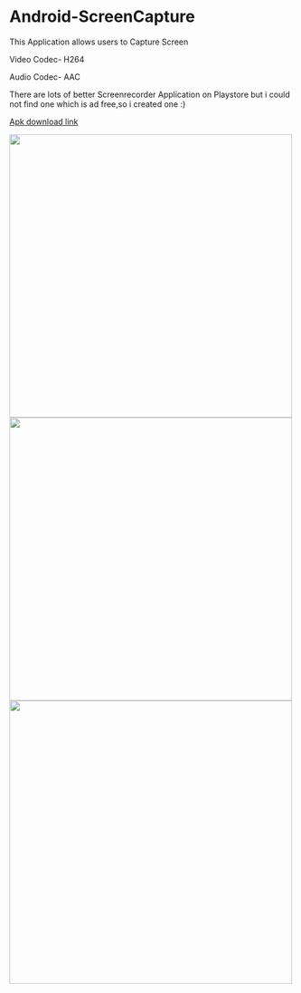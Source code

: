 # Android-ScreenCapture
This Application allows users to Capture Screen 

Video Codec- H264

Audio Codec- AAC

There are lots of better Screenrecorder Application on Playstore but i could not find one which is ad free,so i created one :)

[Apk download link](https://drive.google.com/file/d/1Hu_34yIXpOIu7NHpdy53FURMeT6vyZuu/view?usp=sharing)


<Img src="https://user-images.githubusercontent.com/29954682/60241366-c3f8e900-98d0-11e9-9a6e-cf9013973b5c.png" width="500">
<Img src="https://user-images.githubusercontent.com/29954682/60241730-98c2c980-98d1-11e9-85b0-5d773098e9db.png" width ="500">
<Img src="https://user-images.githubusercontent.com/29954682/60241833-d58ec080-98d1-11e9-92f5-cfea2bd45098.png" width ="500">
